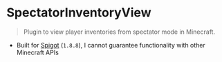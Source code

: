# SpectatorInventoryView

> Plugin to view player inventories from spectator mode in Minecraft.

- Built for [Spigot](https://www.spigotmc.org/) (`1.8.8`), I cannot guarantee functionality with other Minecraft APIs
